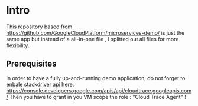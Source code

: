 # Intro

This repository based from <https://github.com/GoogleCloudPlatform/microservices-demo/> is just the same app but instead of a all-in-one file , I splitted out all files for more flexibility.

## Prerequisites

In order to have a fully up-and-running demo application, do not forget to enbale stackdriver api here:  <https://console.developers.google.com/apis/api/cloudtrace.googleapis.com/>
Then you have to grant in you VM scope the role : "Cloud Trace Agent" !

